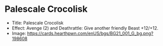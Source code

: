 # Palescale Crocolisk
- Title:  Palescale Crocolisk
- Effect:  Avenge (2) and Deathrattle: Give another friendly Beast +12/+12.
- Image:  https://cards.hearthpwn.com/enUS/bgs/BG21_001_G_bg.png?198608
